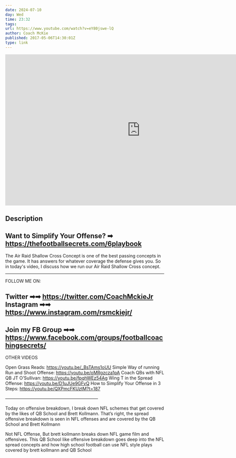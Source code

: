 ```yaml
---
date: 2024-07-10
day: Wed
time: 23:32
tags:
url: https://www.youtube.com/watch?v=eY80jswe-lQ
author: Coach McKie
published: 2017-05-06T14:30:01Z
type: link
---
```


<iframe width="854" height="480" src="https://www.youtube.com/embed/eY80jswe-lQ" frameborder="0" allowfullscreen></iframe>

## Description
Want to Simplify Your Offense? ➡ https://thefootballsecrets.com/6playbook
----------------------------------------------------------
The Air Raid Shallow Cross Concept is one of the best passing concepts in the game. It has answers for whatever coverage the defense gives you. So in today's video, I discuss how we run our Air Raid Shallow Cross concept. 

-----------------------------------------------------------
FOLLOW ME ON:

Twitter ➡➡ https://twitter.com/CoachMckieJr
Instagram ➡➡ https://www.instagram.com/rsmckiejr/
-------------------------------------------------------------------------
Join my FB Group ➡➡ https://www.facebook.com/groups/footballcoachingsecrets/
-------------------------------------------------------------------------------------
OTHER VIDEOS

Open Grass Reads: https://youtu.be/_BsTAms1oUU
Simple Way of running Run and Shoot Offense: https://youtu.be/oMRgzcza1pA
Coach QBs with NFL QB JT O’Sullivan: https://youtu.be/fpqhWEz54Ag
Wing T in the Spread Offense: https://youtu.be/D1uJUe9GFvQ
How to Simplify Your Offense in 3 Steps: https://youtu.be/QXPmcFKUztM?t=187

—————————————————————

Today on offensive breakdown, I break down NFL schemes that get covered by the likes of QB School and Brett Kollmann. That’s right, the spread offensive breakdown is seen in NFL offenses and are covered by the QB School and Brett Kollmann

Not NFL Offense, But brett kollmann breaks down NFL game film and offensives. This QB School like offensive breakdown goes deep into the NFL spread concepts and how high school football can use NFL style plays covered by brett kollmann and QB School